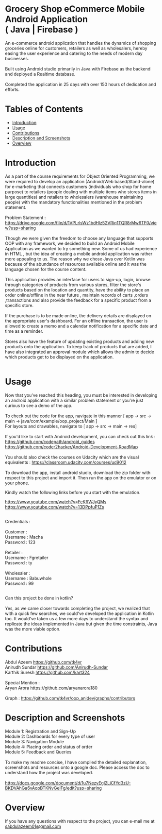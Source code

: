 
# Grocery Shop eCommerce Mobile Android Application </br>( Java | Firebase )

An e-commerce android application that handles the dynamics of shopping groceries online for customers, retailers as well as wholesalers, hereby easing the user experience and catering to the needs of modern day businesses.
<br/><br/>
Built using Android studio primarily in Java with Firebase as the backend and deployed a Realtime database.<br/><br/>Completed the application in 25 days with over 150 hours of dedication and efforts.<br/>
# Tables of Contents
* [Introduction](#introduction)
* [Usage](#usage)
* [Contributions](#contributions)
* [Description and Screenshots](#Description)
* [Overview](#overview)


# Introduction
As a part of the course requirements for Object Oriented Programming, we were required to develop an application
(Android/Web based/Stand-alone) for e-marketing that connects customers (individuals who shop
for home purpose) to retailers (people dealing with multiple items who stores items in large
quantities) and retailers to wholesalers (warehouse maintaining people) with the
mandatory functionalities mentioned in the problem statement. 
<br/>
<br/>
Problem Statement :
https://drive.google.com/file/d/1VPLrlsWz1bdHlz52VRiq1TQR8rMw6TF0/view?usp=sharing
<br/>
<br/>
Though we were given the freedom to choose any language that supports OOP with any framework, we decided to build an Android Mobile Application as we wanted to try something new. Some of us had experience in HTML , but the idea of creating a mobile android application was rather more appealing to us. The reason why we chose Java over Kotlin was because of the abundance of resources available online and it was the language chosen for the course content. 
<br/>
<br/>
This application provides an interface for users to sign-up, login, browse through categories of products from various stores, filter the store's products based on the location and quantity, have the ability to place an order online/offline in the near future , maintain records of carts ,orders ,transactions and also provide the feedback for a specific product from a specific store.
<br/>
<br/>
If the purchase is to be made online, the delivery details are displayed on the appropriate user's dashboard. For an offline transaction, the user is allowed to create a memo and a calendar notification for a specific date and time as a reminder.
<br/>
<br/>
Stores also have the feature of updating existing products and adding new products onto the application. To keep track of products that are added, I have also integrated an approval module which allows the admin to decide which products get to be displayed on the application.
<br/>
<br/>

# Usage
Now that you've reached this heading, you must be interested in developing an android application with a similar problem statement or you're just curious to see a demo of the app.
<br/>
<br/>
To check out the code for the app, navigate in this manner [ app -> src -> main -> java/com/example/oop_project/Main ]
<br/>
For layouts and drawables, navigate to [ app -> src -> main -> res]
<br/>
<br/>
If you'd like to start with Android development, you can check out this link :<br/>
https://github.com/codepath/android_guides
https://github.com/coder2hacker/Android-Development-RoadMap<br/>
<br/>
You should also check the courses on Udacity which are the visual equivalents :
https://classroom.udacity.com/courses/ud9012
<br/>
<br/>
To download the app, install android studio, download the zip folder with respect to this project and import it. Then run the app on the emulator or on your phone.
<br/>

Kindly watch the following links before you start with the emulation.

https://www.youtube.com/watch?v=FeKfIWJyQMs
</br>
https://www.youtube.com/watch?v=13DPpfuP1Zs
</br>
</br>

Credentials :
</br>
</br>
Customer :
</br>
Username : Macha
</br>
Password : 123
</br>
</br>
Retailer : </br>
Username : Fgretailer </br>
Password : ty 
</br>
</br>
Wholesaler :
</br>
Username : Babuwhole</br>
Password : 99</br>
</br>


Can this project be done in kotlin?
<br/><br/>
Yes, as we came closer towards completing the project, we realized that with a quick few searches, we could've developed the application in Kotlin too. It would've taken us a few more days to understand the syntax and replicate the ideas implemented in Java but given the time constraints, Java was the more viable option.



# Contributions
Abdul Azeem https://github.com/tk4vr
<br/>
Anirudh Sundar https://github.com/Anirudh-Sundar
<br/>
Karthik Suresh https://github.com/kart324
<br/><br/>
Special Mention : <br/>
Aryan Arora https://github.com/aryanarora180
<br/><br/>
Graph :
https://github.com/tk4vr/oop_anidev/graphs/contributors


# Description and Screenshots

Module 1: Registration and Sign-Up
<br/>
Module 2: Dashboards for every type of user
<br/>
Module 3: Navigation Module
<br/>
Module 4: Placing order and status of order
<br/>
Module 5: Feedback and Queries
<br/>
<br/>
To make my readme concise, I have compiled the detailed explanation, screenshots and resources onto a google doc. Please access the doc to understand how the project was developed. <br/><br/>
https://docs.google.com/document/d/1u7NezvEgl2LjCfYd3zU-BKDVAhGa6vAqoBTKNvGeIFg/edit?usp=sharing


# Overview

If you have any questions with respect to the project, you can e-mail me at sabdulazeem01@gmail.com




